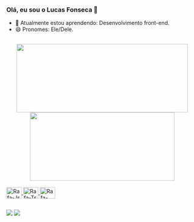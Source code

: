 ### Olá, eu sou o Lucas Fonseca 👋

- 🌱 Atualmente estou aprendendo: Desenvolvimento front-end.
- 😄 Pronomes: Ele/Dele.
##
<div align="center">
  <a href="https://github.com/LucasFonsecaSim">
  <img height="180em" width="450em" src="https://github-readme-stats.vercel.app/api?username=LucasFonsecaSim&show_icons=true&theme=dark&include_all_commits=true&count_private=true"/>
  <img height="180em" width="380em" src="https://github-readme-stats.vercel.app/api/top-langs/?username=LucasFonsecaSim&layout=compact&langs_count=7&theme=dark"/>
</div>

<div style="display: inline_block"><br>
  <img align="center" alt="Rafa-Js" height="30" width="40" src="https://cdn.jsdelivr.net/gh/devicons/devicon/icons/java/java-original-wordmark.svg">
  <img align="center" alt="Rafa-Ts" height="30" width="40" src="https://cdn.jsdelivr.net/gh/devicons/devicon/icons/css3/css3-original-wordmark.svg">
  <img align="center" alt="Rafa-React" height="30" width="40" src="https://cdn.jsdelivr.net/gh/devicons/devicon/icons/html5/html5-original-wordmark.svg">
</div>
  
  ##
<div>
  <a href = "mailto:lucas.fons2000@gmail.com"><img src="https://img.shields.io/badge/Gmail-D14836?style=for-the-badge&logo=gmail&logoColor=white" target="_blank"></a>
  <a href="https://www.linkedin.com/in/lucas-fonseca-25420b19a/" target="_blank"><img src="https://img.shields.io/badge/-LinkedIn-%230077B5?style=for-the-badge&logo=linkedin&logoColor=white" target="_blank"></a>

</div>
  


